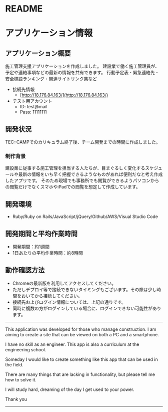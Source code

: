# README
# アプリケーション情報
## アプリケーション概要
施工管理支援アプリケーションを作成しました。
建設業で働く施工管理員が、予定や連絡事項などの最新の情報を共有できます。
行動予定表・緊急連絡先・安全標語ランキング・関連サイトリンク集など
- 接続先情報
  - [http://18.176.84.163/](http://18.176.84.163/)
- テスト用アカウント
  - ID: test@mail
  - Pass: 11111111
## 開発状況
TEC::CAMPでのカリキュラム終了後、チーム開発までの時間に作成しました。
### 制作背景
建設業に従事する施工管理を担当する人たちが、目まぐるしく変化するスケジュールや最新の情報をいち早く把握できるようなものがあれば便利だなと考え作成したアプリです。
そのため現場でも事務所でも閲覧ができるようパソコンからの閲覧だけでなくスマホやiPadでの閲覧を想定して作成しています。
## 開発環境
-   Ruby/Ruby on Rails/JavaScript/jQuery/Github/AWS/Visual Studio Code
## 開発期間と平均作業時間
-   開発期間：約1週間
-   1日あたりの平均作業時間：約8時間
## 動作確認方法
-   Chromeの最新版を利用してアクセスしてください。
-   ただしデプロイ等で接続できないタイミングもございます。その際は少し時間をおいてから接続してください。
-   接続先およびログイン情報については、上記の通りです。
-   同時に複数の方がログインしている場合に、ログインできない可能性があります。

-----------------------------------
This application was developed for those who manage construction.
I am aiming to create a site that can be viewed on both a PC and a smartphone.

I have no skill as an engineer.
This app is also a curriculum at the engineering school.

Someday I would like to create something like this app that can be used in the field.

There are many things that are lacking in functionality, but please tell me how to solve it.

I will study hard, dreaming of the day I get used to your power.

Thank you

-----------------------------------
